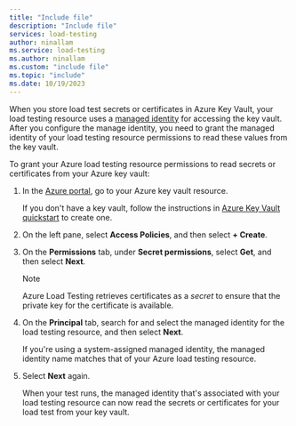 ```yaml
---
title: "Include file"
description: "Include file"
services: load-testing
author: ninallam
ms.service: load-testing
ms.author: ninallam
ms.custom: "include file"
ms.topic: "include"
ms.date: 10/19/2023
---
```


When you store load test secrets or certificates in Azure Key Vault, your load testing resource uses a [managed identity](../how-to-use-a-managed-identity.md) for accessing the key vault. After you configure the manage identity, you need to grant the managed identity of your load testing resource permissions to read these values from the key vault.

To grant your Azure load testing resource permissions to read secrets or certificates from your Azure key vault:

1. In the [Azure portal](https://portal.azure.com/), go to your Azure key vault resource.

    If you don't have a key vault, follow the instructions in [Azure Key Vault quickstart](/azure/key-vault/secrets/quick-create-cli) to create one.

1. On the left pane, select **Access Policies**, and then select **+ Create**.

1. On the **Permissions** tab, under **Secret permissions**, select **Get**, and then select **Next**.

    > [!NOTE]
    > Azure Load Testing retrieves certificates as a *secret* to ensure that the private key for the certificate is available.

1. On the **Principal** tab, search for and select the managed identity for the load testing resource, and then select **Next**. 

    If you're using a system-assigned managed identity, the managed identity name matches that of your Azure load testing resource.

1. Select **Next** again.

    When your test runs, the managed identity that's associated with your load testing resource can now read the secrets or certificates for your load test from your key vault.
